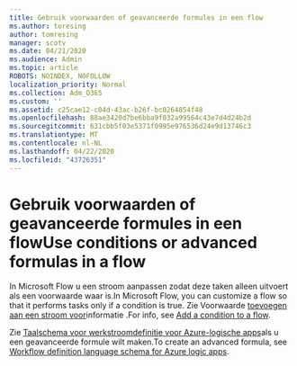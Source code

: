 ```yaml
---
title: Gebruik voorwaarden of geavanceerde formules in een flow
ms.author: toresing
author: tomresing
manager: scotv
ms.date: 04/21/2020
ms.audience: Admin
ms.topic: article
ROBOTS: NOINDEX, NOFOLLOW
localization_priority: Normal
ms.collection: Adm_O365
ms.custom: ''
ms.assetid: c25cae12-c04d-43ac-b26f-bc0264854f48
ms.openlocfilehash: 88ae3420d7be6bba9f032a99564c43e7d4d24b2d
ms.sourcegitcommit: 631cbb5f03e5371f0995e976536d24e9d13746c3
ms.translationtype: MT
ms.contentlocale: nl-NL
ms.lasthandoff: 04/22/2020
ms.locfileid: "43726351"
---
```

# <a name="use-conditions-or-advanced-formulas-in-a-flow"></a><span data-ttu-id="c1d0d-102">Gebruik voorwaarden of geavanceerde formules in een flow</span><span class="sxs-lookup"><span data-stu-id="c1d0d-102">Use conditions or advanced formulas in a flow</span></span>

<span data-ttu-id="c1d0d-103">In Microsoft Flow u een stroom aanpassen zodat deze taken alleen uitvoert als een voorwaarde waar is.</span><span class="sxs-lookup"><span data-stu-id="c1d0d-103">In Microsoft Flow, you can customize a flow so that it performs tasks only if a condition is true.</span></span> <span data-ttu-id="c1d0d-104">Zie Voorwaarde [toevoegen aan een stroom voor](https://go.microsoft.com/fwlink/?linkid=872112)informatie .</span><span class="sxs-lookup"><span data-stu-id="c1d0d-104">For info, see [Add a condition to a flow](https://go.microsoft.com/fwlink/?linkid=872112).</span></span>
  
<span data-ttu-id="c1d0d-105">Zie [Taalschema voor werkstroomdefinitie voor Azure-logische apps](https://aka.ms/logicexpressions)als u een geavanceerde formule wilt maken.</span><span class="sxs-lookup"><span data-stu-id="c1d0d-105">To create an advanced formula, see [Workflow definition language schema for Azure logic apps](https://aka.ms/logicexpressions).</span></span>
  

